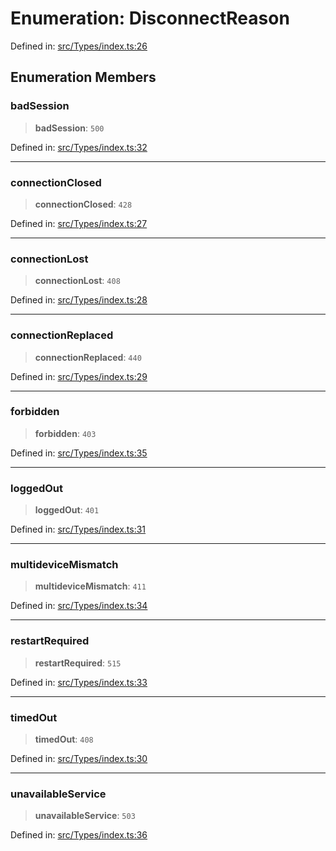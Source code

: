 # Enumeration: DisconnectReason

Defined in: [src/Types/index.ts:26](https://github.com/WhiskeySockets/Baileys/blob/2fdabb7f387029b680a2c5e056c7022c25b0f110/src/Types/index.ts#L26)

## Enumeration Members

### badSession

> **badSession**: `500`

Defined in: [src/Types/index.ts:32](https://github.com/WhiskeySockets/Baileys/blob/2fdabb7f387029b680a2c5e056c7022c25b0f110/src/Types/index.ts#L32)

***

### connectionClosed

> **connectionClosed**: `428`

Defined in: [src/Types/index.ts:27](https://github.com/WhiskeySockets/Baileys/blob/2fdabb7f387029b680a2c5e056c7022c25b0f110/src/Types/index.ts#L27)

***

### connectionLost

> **connectionLost**: `408`

Defined in: [src/Types/index.ts:28](https://github.com/WhiskeySockets/Baileys/blob/2fdabb7f387029b680a2c5e056c7022c25b0f110/src/Types/index.ts#L28)

***

### connectionReplaced

> **connectionReplaced**: `440`

Defined in: [src/Types/index.ts:29](https://github.com/WhiskeySockets/Baileys/blob/2fdabb7f387029b680a2c5e056c7022c25b0f110/src/Types/index.ts#L29)

***

### forbidden

> **forbidden**: `403`

Defined in: [src/Types/index.ts:35](https://github.com/WhiskeySockets/Baileys/blob/2fdabb7f387029b680a2c5e056c7022c25b0f110/src/Types/index.ts#L35)

***

### loggedOut

> **loggedOut**: `401`

Defined in: [src/Types/index.ts:31](https://github.com/WhiskeySockets/Baileys/blob/2fdabb7f387029b680a2c5e056c7022c25b0f110/src/Types/index.ts#L31)

***

### multideviceMismatch

> **multideviceMismatch**: `411`

Defined in: [src/Types/index.ts:34](https://github.com/WhiskeySockets/Baileys/blob/2fdabb7f387029b680a2c5e056c7022c25b0f110/src/Types/index.ts#L34)

***

### restartRequired

> **restartRequired**: `515`

Defined in: [src/Types/index.ts:33](https://github.com/WhiskeySockets/Baileys/blob/2fdabb7f387029b680a2c5e056c7022c25b0f110/src/Types/index.ts#L33)

***

### timedOut

> **timedOut**: `408`

Defined in: [src/Types/index.ts:30](https://github.com/WhiskeySockets/Baileys/blob/2fdabb7f387029b680a2c5e056c7022c25b0f110/src/Types/index.ts#L30)

***

### unavailableService

> **unavailableService**: `503`

Defined in: [src/Types/index.ts:36](https://github.com/WhiskeySockets/Baileys/blob/2fdabb7f387029b680a2c5e056c7022c25b0f110/src/Types/index.ts#L36)
